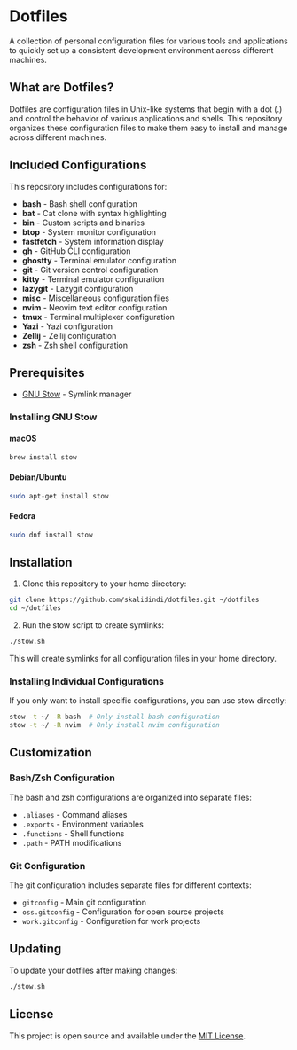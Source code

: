# Dotfiles

A collection of personal configuration files for various tools and applications to quickly set up a consistent development environment across different machines.

## What are Dotfiles?

Dotfiles are configuration files in Unix-like systems that begin with a dot (.) and control the behavior of various applications and shells. This repository organizes these configuration files to make them easy to install and manage across different machines.

## Included Configurations

This repository includes configurations for:

- **bash** - Bash shell configuration
- **bat** - Cat clone with syntax highlighting
- **bin** - Custom scripts and binaries
- **btop** - System monitor configuration
- **fastfetch** - System information display
- **gh** - GitHub CLI configuration
- **ghostty** - Terminal emulator configuration
- **git** - Git version control configuration
- **kitty** - Terminal emulator configuration
- **lazygit** - Lazygit configuration
- **misc** - Miscellaneous configuration files
- **nvim** - Neovim text editor configuration
- **tmux** - Terminal multiplexer configuration
- **Yazi** - Yazi configuration
- **Zellij** - Zellij configuration
- **zsh** - Zsh shell configuration

## Prerequisites

- [GNU Stow](https://www.gnu.org/software/stow/) - Symlink manager

### Installing GNU Stow

#### macOS
```bash
brew install stow
```

#### Debian/Ubuntu
```bash
sudo apt-get install stow
```

#### Fedora
```bash
sudo dnf install stow
```

## Installation

1. Clone this repository to your home directory:
```bash
git clone https://github.com/skalidindi/dotfiles.git ~/dotfiles
cd ~/dotfiles
```

2. Run the stow script to create symlinks:
```bash
./stow.sh
```

This will create symlinks for all configuration files in your home directory.

### Installing Individual Configurations

If you only want to install specific configurations, you can use stow directly:

```bash
stow -t ~/ -R bash  # Only install bash configuration
stow -t ~/ -R nvim  # Only install nvim configuration
```

## Customization

### Bash/Zsh Configuration

The bash and zsh configurations are organized into separate files:
- `.aliases` - Command aliases
- `.exports` - Environment variables
- `.functions` - Shell functions
- `.path` - PATH modifications

### Git Configuration

The git configuration includes separate files for different contexts:
- `gitconfig` - Main git configuration
- `oss.gitconfig` - Configuration for open source projects
- `work.gitconfig` - Configuration for work projects

## Updating

To update your dotfiles after making changes:

```bash
./stow.sh
```

## License

This project is open source and available under the [MIT License](LICENSE).
